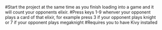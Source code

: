 #Start the project at the same time as you finish loading into a game and it will count your opponents elixir. 
#Press keys 1-9 whenver your opponent plays a card of that elixir, for example press 3 if your opponent plays knight or 7 if your opponent plays megaknight
#Requires you to have Kivy installed
